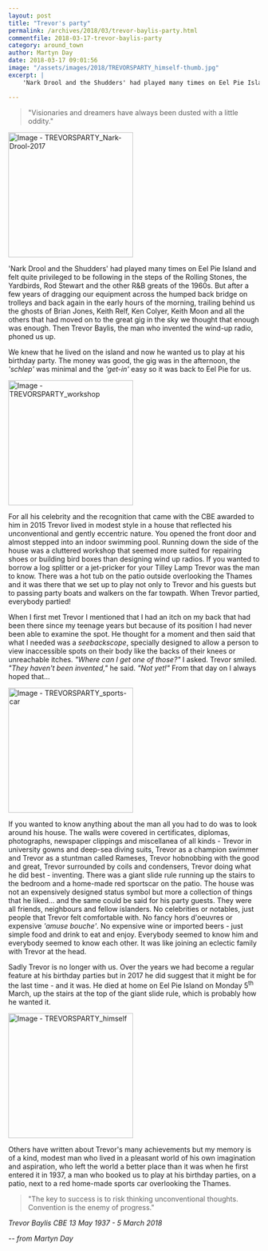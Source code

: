 ```yaml
---
layout: post
title: "Trevor's party"
permalink: /archives/2018/03/trevor-baylis-party.html
commentfile: 2018-03-17-trevor-baylis-party
category: around_town
author: Martyn Day
date: 2018-03-17 09:01:56
image: "/assets/images/2018/TREVORSPARTY_himself-thumb.jpg"
excerpt: |
    'Nark Drool and the Shudders' had played many times on Eel Pie Island and felt quite privileged to be following in the steps of the Rolling Stones, the Yardbirds, Rod Stewart and the other R&B greats of the 1960s. But after a few years of dragging our equipment across the humped back bridge on trolleys and back again in the early hours of the morning, trailing behind us the ghosts of Brian Jones, Keith Relf, Ken Colyer, Keith Moon and all the others that had moved on to the great gig in the sky we thought that enough was enough. Then Trevor Baylis, the man who invented the wind-up radio, phoned us up.

---
```


> "Visionaries and dreamers have always been dusted with a little oddity."


<a href="/assets/images/2018/TREVORSPARTY_Nark-Drool-2017.jpg" title="Click for a larger image"><img src="/assets/images/2018/TREVORSPARTY_Nark-Drool-2017-thumb.jpg" width="250" alt="Image - TREVORSPARTY_Nark-Drool-2017"  class="photo right"/></a>

'Nark Drool and the Shudders' had played many times on Eel Pie Island and felt quite privileged to be following in the steps of the Rolling Stones, the Yardbirds, Rod Stewart and the other R&B greats of the 1960s. But after a few years of dragging our equipment across the humped back bridge on trolleys and back again in the early hours of the morning, trailing behind us the ghosts of Brian Jones, Keith Relf, Ken Colyer, Keith Moon and all the others that had moved on to the great gig in the sky we thought that enough was enough. Then Trevor Baylis, the man who invented the wind-up radio, phoned us up.

We knew that he lived on the island and now he wanted us to play at his birthday party. The money was good, the gig was in the afternoon, the  <em>'schlep'</em> was minimal and the  <em>'get-in'</em> easy so it was back to Eel Pie for us.


<a href="/assets/images/2018/TREVORSPARTY_workshop.jpg" title="Click for a larger image"><img src="/assets/images/2018/TREVORSPARTY_workshop-thumb.jpg" width="250" alt="Image - TREVORSPARTY_workshop"  class="photo right"/></a>

For all his celebrity and the recognition that came with the CBE awarded to him in 2015 Trevor lived in modest style in a house that reflected his unconventional and gently eccentric nature. You opened the front door and almost stepped into an indoor swimming pool. Running down the side of the house was a cluttered workshop that seemed more suited for repairing shoes or building bird boxes than designing wind up radios. If you wanted to borrow a log splitter or a jet-pricker for your Tilley Lamp Trevor was the man to know. There was a hot tub on the patio outside overlooking the Thames and it was there that we set up to play not only to Trevor and his guests but to passing party boats and walkers on the far towpath. When Trevor partied, everybody partied!

<div class="box" markdown="1">

When I first met Trevor I mentioned that I had an itch on my back that had been there since my teenage years but because of its position I had never been able to examine the spot. He thought for a moment and then said that what I needed was a *seebackscope*, specially designed to allow a person to view inaccessible spots on their body like the backs of their knees or unreachable itches. <em>"Where can I get one of those?"</em> I asked. Trevor smiled. <em>"They haven't been invented,"</em> he said. <em>"Not yet!"</em> From that day on I always hoped that...

</div>

<a href="/assets/images/2018/TREVORSPARTY_sports-car.jpg" title="Click for a larger image"><img src="/assets/images/2018/TREVORSPARTY_sports-car-thumb.jpg" width="250" alt="Image - TREVORSPARTY_sports-car"  class="photo right"/></a>

If you wanted to know anything about the man all you had to do was to look around his house. The walls were covered in certificates, diplomas, photographs, newspaper clippings and miscellanea of all kinds - Trevor in university gowns and deep-sea diving suits, Trevor as a champion swimmer and Trevor as a stuntman called Rameses, Trevor hobnobbing with the good and great, Trevor surrounded by coils and condensers, Trevor doing what he did best - inventing. There was a giant slide rule running up the stairs to the bedroom and a home-made red sportscar on the patio. The house was not an expensively designed status symbol but more a collection of things that he liked... and the same could be said for his party guests. They were all friends, neighbours and fellow islanders. No celebrities or notables, just people that Trevor felt comfortable with. No fancy hors d'oeuvres or expensive  <em>'amuse bouche'</em>. No expensive wine or imported beers - just simple food and drink to eat and enjoy. Everybody seemed to know him and everybody seemed to know each other. It was like joining an eclectic family with Trevor at the head.

Sadly Trevor is no longer with us. Over the years we had become a regular feature at his birthday parties but in 2017 he did suggest that it might be for the last time - and it was. He died at home on Eel Pie Island on Monday 5<sup>th</sup> March, up the stairs at the top of the giant slide rule, which is probably how he wanted it.

<a href="/assets/images/2018/TREVORSPARTY_himself.jpg" title="Click for a larger image"><img src="/assets/images/2018/TREVORSPARTY_himself-thumb.jpg" width="250" alt="Image - TREVORSPARTY_himself"  class="photo right"/></a>

Others have written about Trevor's many achievements but my memory is of a kind, modest man who lived in a pleasant world of his own imagination and aspiration, who left the world a better place than it was when he first entered it in 1937, a man who booked us to play at his birthday parties, on a patio, next to a red home-made sports car overlooking the Thames.

> "The key to success is to risk thinking unconventional thoughts. Convention is the enemy of progress."

<cite>Trevor Baylis CBE 13 May 1937 - 5 March 2018</cite>


<cite>-- from Martyn Day</cite>
